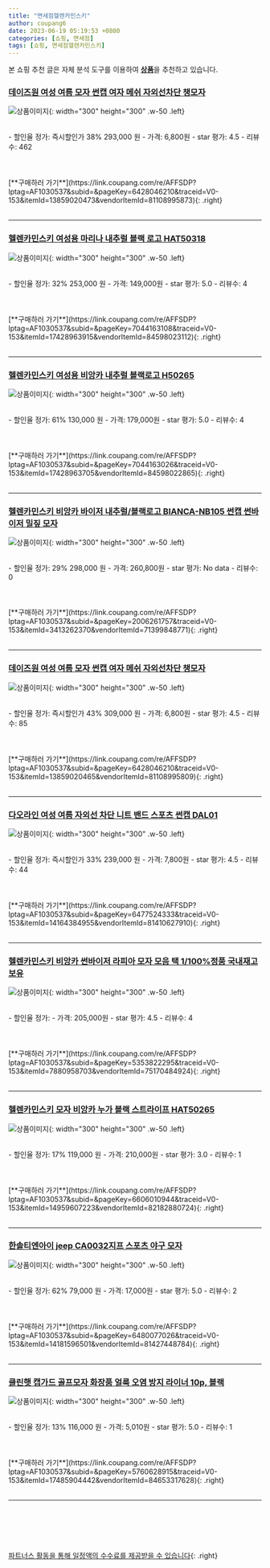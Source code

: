```yaml
---
title: "면세점헬렌카민스키"
author: coupang6
date: 2023-06-19 05:19:53 +0800
categories: [쇼핑, 면세점]
tags: [쇼핑, 면세점헬렌카민스키]
---
```


본 쇼핑 추천 글은 자체 분석 도구를 이용하여 [**상품**](https://link.coupang.com/a/bao1ui)을 추천하고 있습니다.

### [데이즈원 여성 여름 모자 썬캡 여자 메쉬 자외선차단 챙모자](https://link.coupang.com/re/AFFSDP?lptag=AF1030537&subid=&pageKey=6428046210&traceid=V0-153&itemId=13859020473&vendorItemId=81108995873)

![상품이미지](https://thumbnail9.coupangcdn.com/thumbnails/remote/230x230ex/image/vendor_inventory/88ef/761f68e1307cb7c40072cddbe11cb3a3baab8b90ac430751237aad18ea2c.jpg){: width="300" height="300" .w-50 .left}


<br>
- 할인율 정가: 즉시할인가 38%  293,000   원
- 가격: 6,800원
- star 평가: 4.5
- 리뷰수: 462
<br>
<br>
<br>
<br>
[**구매하러 가기**](https://link.coupang.com/re/AFFSDP?lptag=AF1030537&subid=&pageKey=6428046210&traceid=V0-153&itemId=13859020473&vendorItemId=81108995873){: .right}
<br>
<br>

---

### [헬렌카민스키 여성용 마리나 내추럴 블랙 로고 HAT50318](https://link.coupang.com/re/AFFSDP?lptag=AF1030537&subid=&pageKey=7044163108&traceid=V0-153&itemId=17428963915&vendorItemId=84598023112)

![상품이미지](https://thumbnail9.coupangcdn.com/thumbnails/remote/230x230ex/image/vendor_inventory/2efb/e61248ae74fbb156afa163fc77de2dc8cbe36e89c598dbdacf307adb7aa4.jpg){: width="300" height="300" .w-50 .left}


<br>
- 할인율 정가: 32%  253,000   원
- 가격: 149,000원
- star 평가: 5.0
- 리뷰수: 4
<br>
<br>
<br>
<br>
[**구매하러 가기**](https://link.coupang.com/re/AFFSDP?lptag=AF1030537&subid=&pageKey=7044163108&traceid=V0-153&itemId=17428963915&vendorItemId=84598023112){: .right}
<br>
<br>

---

### [헬렌카민스키 여성용 비앙카 내추럴 블랙로고 H50265](https://link.coupang.com/re/AFFSDP?lptag=AF1030537&subid=&pageKey=7044163026&traceid=V0-153&itemId=17428963705&vendorItemId=84598022865)

![상품이미지](https://thumbnail7.coupangcdn.com/thumbnails/remote/230x230ex/image/vendor_inventory/8c49/a19008ec628d14252a1ff27d0bcfe4685665195da4e32ae5d55a33985b0b.jpg){: width="300" height="300" .w-50 .left}


<br>
- 할인율 정가: 61%  130,000   원
- 가격: 179,000원
- star 평가: 5.0
- 리뷰수: 4
<br>
<br>
<br>
<br>
[**구매하러 가기**](https://link.coupang.com/re/AFFSDP?lptag=AF1030537&subid=&pageKey=7044163026&traceid=V0-153&itemId=17428963705&vendorItemId=84598022865){: .right}
<br>
<br>

---

### [헬렌카민스키 비앙카 바이저 내추럴/블랙로고 BIANCA-NB105 썬캡 썬바이저 밀짚 모자](https://link.coupang.com/re/AFFSDP?lptag=AF1030537&subid=&pageKey=2006261757&traceid=V0-153&itemId=3413262370&vendorItemId=71399848771)

![상품이미지](https://thumbnail9.coupangcdn.com/thumbnails/remote/230x230ex/image/vendor_inventory/c6cc/810c96a10eca1b1164f338994f4d49b8256d62716a05fb796accb2b49da1.jpg){: width="300" height="300" .w-50 .left}


<br>
- 할인율 정가: 29%  298,000   원
- 가격: 260,800원
- star 평가: No data
- 리뷰수: 0
<br>
<br>
<br>
<br>
[**구매하러 가기**](https://link.coupang.com/re/AFFSDP?lptag=AF1030537&subid=&pageKey=2006261757&traceid=V0-153&itemId=3413262370&vendorItemId=71399848771){: .right}
<br>
<br>

---

### [데이즈원 여성 여름 모자 썬캡 여자 메쉬 자외선차단 챙모자](https://link.coupang.com/re/AFFSDP?lptag=AF1030537&subid=&pageKey=6428046210&traceid=V0-153&itemId=13859020465&vendorItemId=81108995809)

![상품이미지](https://thumbnail7.coupangcdn.com/thumbnails/remote/230x230ex/image/vendor_inventory/796a/4a9c6f40e6839ee221a8428001ec0b3bdce63f65b560e28bc2aee66a4620.jpg){: width="300" height="300" .w-50 .left}


<br>
- 할인율 정가: 즉시할인가 43%  309,000   원
- 가격: 6,800원
- star 평가: 4.5
- 리뷰수: 85
<br>
<br>
<br>
<br>
[**구매하러 가기**](https://link.coupang.com/re/AFFSDP?lptag=AF1030537&subid=&pageKey=6428046210&traceid=V0-153&itemId=13859020465&vendorItemId=81108995809){: .right}
<br>
<br>

---

### [다오라인 여성 여름 자외선 차단 니트 밴드 스포츠 썬캡 DAL01](https://link.coupang.com/re/AFFSDP?lptag=AF1030537&subid=&pageKey=6477524333&traceid=V0-153&itemId=14164384955&vendorItemId=81410627910)

![상품이미지](https://thumbnail9.coupangcdn.com/thumbnails/remote/230x230ex/image/vendor_inventory/0365/b2eefc5d49e9bf92f3c98e04e076d1e06ee07aa0695101ecbbaab9a85ed1.jpg){: width="300" height="300" .w-50 .left}


<br>
- 할인율 정가: 즉시할인가 33%  239,000   원
- 가격: 7,800원
- star 평가: 4.5
- 리뷰수: 44
<br>
<br>
<br>
<br>
[**구매하러 가기**](https://link.coupang.com/re/AFFSDP?lptag=AF1030537&subid=&pageKey=6477524333&traceid=V0-153&itemId=14164384955&vendorItemId=81410627910){: .right}
<br>
<br>

---

### [헬렌카민스키 비앙카 썬바이저 라피아 모자 모음 택 1/100%정품 국내재고보유](https://link.coupang.com/re/AFFSDP?lptag=AF1030537&subid=&pageKey=5353822295&traceid=V0-153&itemId=7880958703&vendorItemId=75170484924)

![상품이미지](https://thumbnail7.coupangcdn.com/thumbnails/remote/230x230ex/image/vendor_inventory/1463/b57613b554ac2a00fee4338ae4dfd2e941223c601d1bc09b6a1068451bee.jpg){: width="300" height="300" .w-50 .left}


<br>
- 할인율 정가: 
- 가격: 205,000원
- star 평가: 4.5
- 리뷰수: 4
<br>
<br>
<br>
<br>
[**구매하러 가기**](https://link.coupang.com/re/AFFSDP?lptag=AF1030537&subid=&pageKey=5353822295&traceid=V0-153&itemId=7880958703&vendorItemId=75170484924){: .right}
<br>
<br>

---

### [헬렌카민스키 모자 비앙카 누가 블랙 스트라이프 HAT50265](https://link.coupang.com/re/AFFSDP?lptag=AF1030537&subid=&pageKey=6606010944&traceid=V0-153&itemId=14959607223&vendorItemId=82182880724)

![상품이미지](https://thumbnail7.coupangcdn.com/thumbnails/remote/230x230ex/image/vendor_inventory/e0a5/1e90f609cff4309445cced257fe1d177d05aa1da956a93b8cbbbb7079816.jpg){: width="300" height="300" .w-50 .left}


<br>
- 할인율 정가: 17%  119,000   원
- 가격: 210,000원
- star 평가: 3.0
- 리뷰수: 1
<br>
<br>
<br>
<br>
[**구매하러 가기**](https://link.coupang.com/re/AFFSDP?lptag=AF1030537&subid=&pageKey=6606010944&traceid=V0-153&itemId=14959607223&vendorItemId=82182880724){: .right}
<br>
<br>

---

### [한솔티엔아이 jeep CA0032지프 스포츠 야구 모자](https://link.coupang.com/re/AFFSDP?lptag=AF1030537&subid=&pageKey=6480077026&traceid=V0-153&itemId=14181596501&vendorItemId=81427448784)

![상품이미지](https://thumbnail10.coupangcdn.com/thumbnails/remote/230x230ex/image/vendor_inventory/4da0/e7fbd9760a6d96a6b2fd30521f5254425cc33bf40c24360f53d4c70219cd.jpg){: width="300" height="300" .w-50 .left}


<br>
- 할인율 정가: 62%  79,000   원
- 가격: 17,000원
- star 평가: 5.0
- 리뷰수: 2
<br>
<br>
<br>
<br>
[**구매하러 가기**](https://link.coupang.com/re/AFFSDP?lptag=AF1030537&subid=&pageKey=6480077026&traceid=V0-153&itemId=14181596501&vendorItemId=81427448784){: .right}
<br>
<br>

---

### [클린햇 캡가드 골프모자 화장품 얼룩 오염 방지 라이너 10p, 블랙](https://link.coupang.com/re/AFFSDP?lptag=AF1030537&subid=&pageKey=5760628915&traceid=V0-153&itemId=17485904442&vendorItemId=84653317628)

![상품이미지](https://thumbnail7.coupangcdn.com/thumbnails/remote/230x230ex/image/retail/images/2023/01/11/11/4/f07d4de1-57c8-4590-b654-24a92136d810.jpg){: width="300" height="300" .w-50 .left}


<br>
- 할인율 정가: 13%  116,000   원
- 가격: 5,010원
- star 평가: 5.0
- 리뷰수: 1
<br>
<br>
<br>
<br>
[**구매하러 가기**](https://link.coupang.com/re/AFFSDP?lptag=AF1030537&subid=&pageKey=5760628915&traceid=V0-153&itemId=17485904442&vendorItemId=84653317628){: .right}
<br>
<br>

---
<br><br><br><br><br> [파트너스 활동을 통해 일정액의 수수료를 제공받을 수 있습니다](https://link.coupang.com/a/bao1ui){: .right}